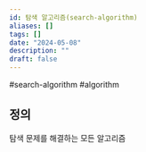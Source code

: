 ```yaml
---
id: 탐색 알고리즘(search-algorithm)
aliases: []
tags: []
date: "2024-05-08"
description: ""
draft: false
---
```


#search-algorithm #algorithm 

## 정의

탐색 문제를 해결하는 모든 알고리즘
